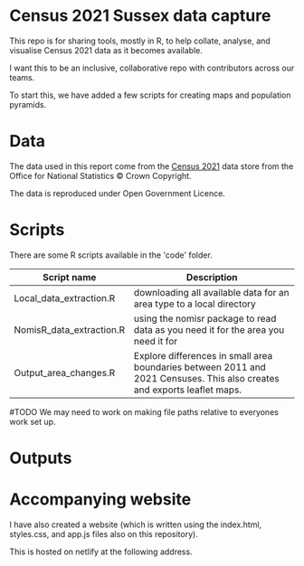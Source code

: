# Census 2021 Sussex data capture

This repo is for sharing tools, mostly in R, to help collate, analyse, and visualise Census 2021 data as it becomes available.

I want this to be an inclusive, collaborative repo with contributors across our teams.

To start this, we have added a few scripts for creating maps and population pyramids.

# Data

The data used in this report come from the [Census 2021](https://census.gov.uk/) data store from the Office for National Statistics © Crown Copyright.

The data is reproduced under Open Government Licence.

# Scripts

There are some R scripts available in the 'code' folder.

| Script name              | Description                                                                                                              |
| ------------------------ | ------------------------------------------------------------------------------------------------------------------------ |
| Local_data_extraction.R  | downloading all available data for an area type to a local directory                                                     |
| NomisR_data_extraction.R | using the nomisr package to read data as you need it for the area you need it for                                        |
| Output_area_changes.R    | Explore differences in small area boundaries between 2011 and 2021 Censuses. This also creates and exports leaflet maps. |

#TODO We may need to work on making file paths relative to everyones work set up.

# Outputs

# Accompanying website

I have also created a website (which is written using the index.html, styles.css, and app.js files also on this repository).

This is hosted on netlify at the following address.
